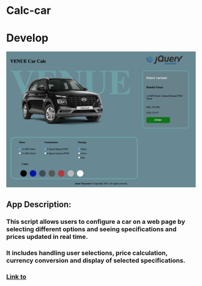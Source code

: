 # Calc-car

# Develop



![TodoApp](https://github.com/Jonasodiq/calc-car/blob/main/img/car-venue.jpg)

## App Description:

### This script allows users to configure a car on a web page by selecting different options and seeing specifications and prices updated in real time.
### It includes handling user selections, price calculation, currency conversion and display of selected specifications.

### [Link to](https://calc-venue.netlify.app/)
